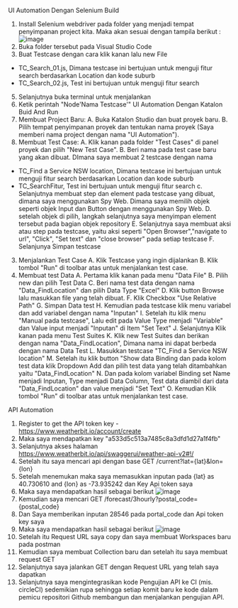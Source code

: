 UI Automation Dengan Selenium
Build
1. Install Selenium webdriver pada folder yang menjadi tempat penyimpanan project kita. Maka akan sesuai dengan tampila berikut :
![image](https://github.com/11419008IrvandiHutapea/Exercise_QA/assets/71772434/74c87166-83cb-4ed5-bdf9-2706f6bce61c)
3. Buka folder tersebut pada Visual Studio Code
4. Buat Testcase dengan cara klik kanan lalu new File
 -  TC_Search_01.js, Dimana testcase ini bertujuan untuk menguji fitur search berdasarkan Location dan kode suburb
 -  TC_Search_02.js, Test ini bertujuan untuk menguji fitur search
5. Selanjutnya buka terminal untuk menjalankan
6. Ketik perintah "Node'Nama Testcase'"
UI Automation Dengan Katalon
 Buid And Run
 1. Membuat Project Baru:
  A. Buka Katalon Studio dan buat proyek baru.
  B. Pilih tempat penyimpanan proyek dan tentukan nama proyek (Saya memberi nama project dengan nama "UI Automation").
 2. Membuat Test Case:
  A. Klik kanan pada folder "Test Cases" di panel proyek dan pilih "New Test Case".
  B. Beri nama pada test case baru yang akan dibuat. DImana saya membuat 2 testcase dengan nama
   - TC_Find a Service NSW location, Dimana testcase ini bertujuan untuk menguji fitur search berdasarkan Location dan kode suburb
   - TC_SearchFitur, Test ini bertujuan untuk menguji fitur search
  c. Selanjutnya membuat step dan element pada testcase yang dibuat, dimana saya menggunakan Spy Web. Dimana saya memilih objek seperti objek Input dan Button dengan menggunakan Spy Web.
  D. setelah objek di pilih, langkah selanjutnya saya menyimpan element tersebut pada bagian objek repository
  E. Selanjutnya saya membuat aksi atau step pada testcase, yaitu aksi seperti "Open Browser","navigate to url", "Click", "Set text" dan "close browser" pada setiap testcase
  F. Selanjunya Simpan testcase
3. Menjalankan Test Case
  A. Klik Testcase yang ingin dijalankan
  B. Klik tombol "Run" di toolbar atas untuk menjalankan test case.
5. Membuat test Data
  A. Pertama klik kanan pada menu "Data File"
  B. Pilih new dan pilih Test Data
  C. Beri nama test data dengan nama "Data_FindLocation" dan pilih Data Type "Excel"
  D. Klik button Browse lalu masukkan file yang telah dibuat.
  F. Klik Checkbox "Use Relative Path"
  G. Simpan Data test
  H. Kemudian pada testcase klik menu variabel dan add variabel dengan nama "Inputan"
  I. Setelah itu klik menu "Manual pada testcase", Lalu edit pada Value Type menjadi "Variable" dan Value input menjadi "Inputan" di Item "Set Text"
  J. Selanjutnya Klik kanan pada menu Test Suites
  K. Klik new Test Suites dan berikan dengan nama "Data_FindLocation", Dimana nama ini dapat berbeda dengan nama Data Test
  L. Masukkan testcase "TC_Find a Service NSW location"
  M. Setelah itu klik button "Show data Binding dan pada kolom test data klik Dropdown Add dan pilih test data yang telah ditambahkan yaitu "Data_FindLocation"
  N. Dan pada kolom variabel Binding set Name menjadi Inputan, Type menjadi Data Column, Test data diambil dari data "Data_FindLocation" dan value menjadi "Set Text"
  O. Kemudian Klik tombol "Run" di toolbar atas untuk menjalankan test case.

API Automation 
1. Register to get the API token key - https://www.weatherbit.io/account/create 
2. Maka saya mendapatkan key "a533d5c513a7485c8a3dfd1d27a1f4fb"
3. Selanjutnya akses halaman https://www.weatherbit.io/api/swaggerui/weather-api-v2#!/
4. Setelah itu saya mencari api dengan base GET /current?lat={lat}&lon={lon} 
5. Setelah menemukan maka saya memasukkan inputan pada {lat} as 40.730610 and {lon} as -73.935242 dan Key Api token saya
6. Maka saya mendapatkan hasil sebagai berikut
![image](https://github.com/11419008IrvandiHutapea/Exercise_QA/assets/71772434/6fc394fd-b46c-4c6c-8934-c1d621f3206b)
8. Kemudian saya mencari GET /forecast/3hourly?postal_code={postal_code} 
9. Dan Saya memberikan inputan 28546 pada portal_code dan Api token key saya
10. Maka saya mendapatkan hasil sebagai berikut
![image](https://github.com/11419008IrvandiHutapea/Exercise_QA/assets/71772434/8d4383fd-239c-45bd-ad5b-e94f828bf3b0)
11. Setelah itu Request URL saya copy dan saya membuat Workspaces baru pada postman
12. Kemudian saya membuat Collection baru dan setelah itu saya membuat request GET
13. Selanjutnya saya jalankan GET dengan Request URL yang telah saya dapatkan
14. Selanjutnya saya mengintegrasikan kode Pengujian API ke CI (mis. circleCI) sedemikian rupa sehingga setiap komit baru ke kode dalam pemicu repositori Github membangun dan menjalankan pengujian API.
